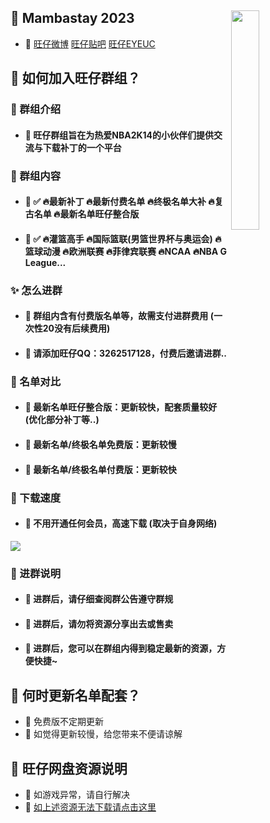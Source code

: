 ## <img src="https://gcore.jsdelivr.net/gh/Wangzai2K/Auiew/A2/Reward.png" width="30%" align=right />🏀 Mambastay 2023
- 🎈 [旺仔微博](https://weibo.com/u/7523590830) [旺仔贴吧](https://tieba.baidu.com/f?fr=home&kw=2k14) [旺仔EYEUC](https://bbs.eyeuc.com/down/user/旺仔)

## 🏀 如何加入旺仔群组？

### 👋 群组介绍
- #### 🎈 旺仔群组旨在为热爱NBA2K14的小伙伴们提供交流与下载补丁的一个平台

### 🎨 群组内容
- #### 🎈 ✅ 🔥最新补丁 🔥最新付费名单 🔥终极名单大补 🔥复古名单 🔥最新名单旺仔整合版
- #### 🎈 ✅ 🔥灌篮高手 🔥国际篮联(男篮世界杯与奥运会) 🔥篮球动漫 🔥欧洲联赛 🔥菲律宾联赛 🔥NCAA 🔥NBA G League...

### ✨ 怎么进群
- #### 🎈 **群组内含有付费版名单等，故需支付进群费用 (一次性20没有后续费用)**
- #### 🎈 **请添加旺仔QQ：3262517128，付费后邀请进群..**

### 🎉 名单对比
- #### 🎈 最新名单旺仔整合版：更新较快，配套质量较好 (优化部分补丁等..)
- #### 🎈 最新名单/终极名单免费版：更新较慢
- #### 🎈 最新名单/终极名单付费版：更新较快

### 🚀 下载速度 
- #### 🎈 不用开通任何会员，高速下载 (取决于自身网络)
![](https://s1.ax1x.com/2023/03/31/ppRNUIA.png)

### 🎃 进群说明
- #### 🎈 进群后，请仔细查阅群公告遵守群规
- #### 🎈 进群后，请勿将资源分享出去或售卖
- #### 🎈 进群后，您可以在群组内得到稳定最新的资源，方便快捷~

## 🏀 何时更新名单配套？
- 🎈 免费版不定期更新
- 🎈 如觉得更新较慢，给您带来不便请谅解

## 🏀 旺仔网盘资源说明
- 🎈 如游戏异常，请自行解决
- 🎈 [如上述资源无法下载请点击这里](https://url09.ctfile.com/d/15364309-53521643-990546?p=1628]NBA2K14[/url])



